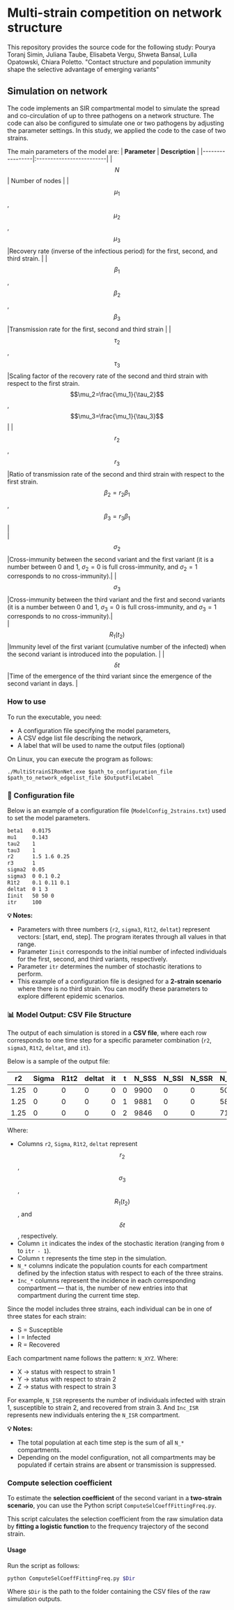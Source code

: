 # Multi-strain competition on network structure
This repository provides the source code for the following study: Pourya Toranj Simin, Juliana Taube, Elisabeta Vergu, Shweta Bansal, Lulla Opatowski, Chiara Poletto. "Contact structure and population immunity shape the selective advantage of emerging variants"
## Simulation on network 
The code implements an SIR compartmental model to simulate the spread and co-circulation of up to three pathogens on a network structure. The code can also be configured to simulate one or two pathogens by adjusting the parameter settings. In this study, we applied the code to the case of two strains.

The main parameters of the model are:
| **Parameter**       |        **Description**        | 
|-----------------|:-------------------------|
|$$N$$            | Number of nodes          |
|$$\mu_1$$, $$\mu_2$$, $$\mu_3$$        |Recovery rate (inverse of the infectious period) for the first, second, and third strain.             | 
|$$\beta_1$$, $$\beta_2$$, $$\beta_3$$       |Transmission rate for the first, second and third strain       |
|$$\tau_2$$, $$\tau_3$$        |Scaling factor of the recovery rate of the second and third strain with respect to the first strain. $$\mu_2=\frac{\mu_1}{\tau_2}$$, $$\mu_3=\frac{\mu_1}{\tau_3}$$  | 
|$$r_2$$, $$r_3$$     |Ratio of transmission rate of the second and third strain with respect to the first strain. $$\beta_2=r_2 \beta_1$$, $$\beta_3=r_3 \beta_1$$  |  
|$$\sigma_2$$      |Cross-immunity between the second variant and the first variant (it is a number between 0 and 1, $\sigma_2=0$ is full cross-immunity, and $\sigma_2=1$ corresponds to no cross-immunity).| 
|$$\sigma_3$$      |Cross-immunity between the third variant and the first and second variants (it is a number between 0 and 1, $\sigma_3=0$ is full cross-immunity, and $\sigma_3=1$ corresponds to no cross-immunity).|  
|$$R_1(t_2)$$      |Immunity level of the first variant (cumulative number of the infected) when the second variant is introduced into the population. | 
|$$\delta t$$      |Time of the emergence of the third variant since the emergence of the second variant in days. | 



### How to use
To run the executable, you need:

*	A configuration file specifying the model parameters,
*	A CSV edge list file describing the network,
*	A label that will be used to name the output files (optional)

 On Linux, you can execute the program as follows:
 
```code
./MultiStrainSIRonNet.exe $path_to_configuration_file $path_to_network_edgelist_file $OutputFileLabel
```
### 🧩 Configuration file

Below is an example of a configuration file (`ModelConfig_2strains.txt`) used to set the model parameters.

```txt
beta1   0.0175
mu1     0.143
tau2    1
tau3    1
r2      1.5 1.6 0.25
r3      1
sigma2  0.05
sigma3  0 0.1 0.2
R1t2    0.1 0.11 0.1
deltat  0 1 3
Iinit   50 50 0
itr     100
```

**💡 Notes:**

* Parameters with three numbers (`r2`, `sigma3`, `R1t2`, `deltat`) represent vectors: [start, end, step]. The program iterates through all values in that range.
* Parameter `Iinit` corresponds to the initial number of infected individuals for the first, second, and third variants, respectively.
* Parameter `itr` determines the number of stochastic iterations to perform.
* This example of a configuration file is designed for a **2-strain scenario** where there is no third strain. You can modify these parameters to explore different epidemic scenarios.

### 📊 Model Output: CSV File Structure
The output of each simulation is stored in a **CSV file**, where each row corresponds to one time step for a specific parameter combination (`r2`, `sigma3`, `R1t2`, `deltat`, and `it`).

Below is a sample of the output file:

| r2  | Sigma | R1t2 | deltat | it | t | N_SSS | N_SSI | N_SSR | N_SIS | N_SIR | N_SRS | N_SRI | N_SRR | N_ISS | N_ISR | N_IRS | N_IRR | N_RSS | N_RSI | N_RSR | N_RIS | N_RIR | N_RRS | N_RRI | N_RRR | Inc_SSI | Inc_SIS | Inc_SIR | Inc_SRI |
|------|--------|-------|---------|----|----|--------|--------|--------|--------|--------|--------|--------|--------|--------|--------|--------|--------|--------|--------|--------|--------|--------|--------|--------|--------|----------|----------|----------|----------|
| 1.25 | 0 | 0 | 0 | 0 | 0 | 9900 | 0 | 0 | 50 | 0 | 0 | 0 | 0 | 50 | 0 | 0 | 0 | 0 | 0 | 0 | 0 | 0 | 0 | 0 | 0 | 0 | 50 | 0 | 0 |
| 1.25 | 0 | 0 | 0 | 0 | 1 | 9881 | 0 | 0 | 58 | 0 | 5 | 0 | 0 | 46 | 0 | 0 | 0 | 10 | 0 | 0 | 0 | 0 | 0 | 0 | 0 | 0 | 13 | 0 | 0 |
| 1.25 | 0 | 0 | 0 | 0 | 2 | 9846 | 0 | 0 | 71 | 0 | 13 | 0 | 0 | 55 | 0 | 0 | 0 | 15 | 0 | 0 | 0 | 0 | 0 | 0 | 0 | 0 | 21 | 0 | 0 |

Where:

* Columns `r2`, `Sigma`, `R1t2`, `deltat` represent $$r_2$$,  $$\sigma_3$$, $$R_1(t_2)$$, and $$\delta t$$, respectively.
* Column `it` indicates the index of the stochastic iteration (ranging from `0` to `itr - 1`).
* Column `t` represents the time step in the simulation.
* `N_*` columns indicate the population counts for each compartment defined by the infection status with respect to each of the three strains.
* `Inc_*` columns represent the incidence in each corresponding compartment — that is, the number of new entries into that compartment during the current time step.



Since the model includes three strains, each individual can be in one of three states for each strain:
* S = Susceptible
* I = Infected
* R = Recovered

Each compartment name follows the pattern: `N_XYZ`. Where:

- X → status with respect to strain 1
- Y → status with respect to strain 2
- Z → status with respect to strain 3

For example, `N_ISR` represents the number of individuals infected with strain 1, susceptible to strain 2, and recovered from strain 3. And `Inc_ISR` represents new individuals entering the `N_ISR` compartment.

**💡 Notes:**

* The total population at each time step is the sum of all `N_*` compartments.
* Depending on the model configuration, not all compartments may be populated if certain strains are absent or transmission is suppressed.


### Compute selection coefficient 

To estimate the **selection coefficient** of the second variant in a **two-strain scenario**, you can use the Python script `ComputeSelCoeffFittingFreq.py`. 

This script calculates the selection coefficient from the raw simulation data by **fitting a logistic function** to the frequency trajectory of the second strain.

#### Usage

Run the script as follows:

```bash
python ComputeSelCoeffFittingFreq.py $Dir
```
Where `$Dir` is the path to the folder containing the CSV files of the raw simulation outputs.


